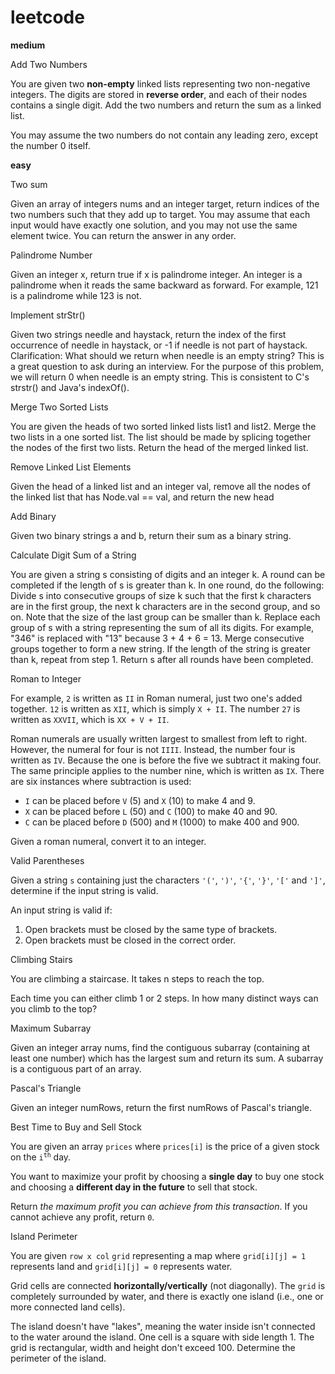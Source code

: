 # leetcode

<strong>medium</strong>

<div>Add Two Numbers</div>
 
<p>You are given two <strong>non-empty</strong> linked lists representing two non-negative integers. The digits are stored in <strong>reverse order</strong>, and each of their nodes contains a single digit. Add the two numbers and return the sum&nbsp;as a linked list.</p>
<p>You may assume the two numbers do not contain any leading zero, except the number 0 itself.</p>

<strong>easy</strong>

<div>Two sum</div>
<p>Given an array of integers nums and an integer target, return indices of the two numbers such that they add up to target.
You may assume that each input would have exactly one solution, and you may not use the same element twice.
You can return the answer in any order.</p>

<div>Palindrome Number</div>
<p>Given an integer x, return true if x is palindrome integer.
An integer is a palindrome when it reads the same backward as forward.
For example, 121 is a palindrome while 123 is not.</p>

<div>Implement strStr()</div>
<p>Given two strings needle and haystack, return the index of the first occurrence of needle in haystack, or -1 if needle is not part of haystack.
Clarification:
What should we return when needle is an empty string? This is a great question to ask during an interview.
For the purpose of this problem, we will return 0 when needle is an empty string. This is consistent to C's strstr() and Java's indexOf().</p>

<div>Merge Two Sorted Lists</div>
<p>You are given the heads of two sorted linked lists list1 and list2.
Merge the two lists in a one sorted list. The list should be made by splicing together the nodes of the first two lists.
Return the head of the merged linked list.</p>

<div>Remove Linked List Elements</div>
<p>Given the head of a linked list and an integer val, remove all the nodes of the linked list that has Node.val == val, and return the new head</p>

<div>Add Binary</div>
<p>Given two binary strings a and b, return their sum as a binary string.</p>

<div>Calculate Digit Sum of a String</div>
<p>You are given a string s consisting of digits and an integer k.
A round can be completed if the length of s is greater than k. In one round, do the following:
Divide s into consecutive groups of size k such that the first k characters are in the first group, the next k characters are in the second group, and so on. Note that the size of the last group can be smaller than k.
Replace each group of s with a string representing the sum of all its digits. For example, "346" is replaced with "13" because 3 + 4 + 6 = 13.
Merge consecutive groups together to form a new string. If the length of the string is greater than k, repeat from step 1.
Return s after all rounds have been completed.</p>

<div>Roman to Integer</div>
<p>For example,&nbsp;<code>2</code> is written as <code>II</code>&nbsp;in Roman numeral, just two one's added together. <code>12</code> is written as&nbsp;<code>XII</code>, which is simply <code>X + II</code>. The number <code>27</code> is written as <code>XXVII</code>, which is <code>XX + V + II</code>.</p>
<p>Roman numerals are usually written largest to smallest from left to right. However, the numeral for four is not <code>IIII</code>. Instead, the number four is written as <code>IV</code>. Because the one is before the five we subtract it making four. The same principle applies to the number nine, which is written as <code>IX</code>. There are six instances where subtraction is used:</p>
<ul>
	<li><code>I</code> can be placed before <code>V</code> (5) and <code>X</code> (10) to make 4 and 9.&nbsp;</li>
	<li><code>X</code> can be placed before <code>L</code> (50) and <code>C</code> (100) to make 40 and 90.&nbsp;</li>
	<li><code>C</code> can be placed before <code>D</code> (500) and <code>M</code> (1000) to make 400 and 900.</li>
</ul>
<p>Given a roman numeral, convert it to an integer.</p>

<div>Valid Parentheses</div>
<p>Given a string <code>s</code> containing just the characters <code>'('</code>, <code>')'</code>, <code>'{'</code>, <code>'}'</code>, <code>'['</code> and <code>']'</code>, determine if the input string is valid.</p>
<p>An input string is valid if:</p>
<ol>
	<li>Open brackets must be closed by the same type of brackets.</li>
	<li>Open brackets must be closed in the correct order.</li>
</ol>

<div>Climbing Stairs</div>
<p>You are climbing a staircase. It takes n steps to reach the top.</p>
<p>Each time you can either climb 1 or 2 steps. In how many distinct ways can you climb to the top?</p>

<div>Maximum Subarray</div>
<p>Given an integer array nums, find the contiguous subarray (containing at least one number) which has the largest sum and return its sum.
A subarray is a contiguous part of an array.</p>

<div>Pascal's Triangle</div>
<p>Given an integer numRows, return the first numRows of Pascal's triangle.</p>

<div>Best Time to Buy and Sell Stock</div>
<p>You are given an array <code>prices</code> where <code>prices[i]</code> is the price of a given stock on the <code>i<sup>th</sup></code> day.</p>
<p>You want to maximize your profit by choosing a <strong>single day</strong> to buy one stock and choosing a <strong>different day in the future</strong> to sell that stock.</p>
<p>Return <em>the maximum profit you can achieve from this transaction</em>. If you cannot achieve any profit, return <code>0</code>.</p>

<div>Island Perimeter</div>
<p>You are given <code>row x col</code> <code>grid</code> representing a map where <code>grid[i][j] = 1</code> represents&nbsp;land and <code>grid[i][j] = 0</code> represents water.</p>
<p>Grid cells are connected <strong>horizontally/vertically</strong> (not diagonally). The <code>grid</code> is completely surrounded by water, and there is exactly one island (i.e., one or more connected land cells).</p>
<p>The island doesn't have "lakes", meaning the water inside isn't connected to the water around the island. One cell is a square with side length 1. The grid is rectangular, width and height don't exceed 100. Determine the perimeter of the island.</p>
